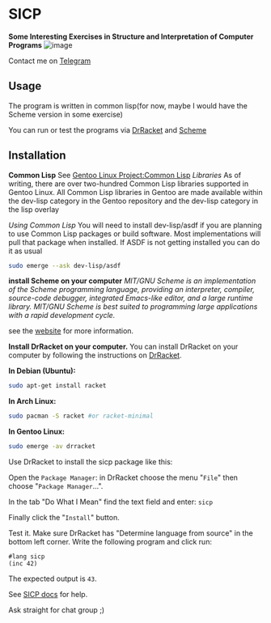 # SICP

**Some Interesting Exercises in Structure and Interpretation of Computer Programs**
![image](https://user-images.githubusercontent.com/68733617/143594190-42b42527-a5f5-4c11-8512-4d18bf761f4b.png)

Contact me on [Telegram](https://t.me/otttos_daily)

## Usage

The program is written in common lisp(for now, maybe I would have the Scheme
version in some exercise)

You can run or test the programs via [DrRacket](https://racket-lang.org) and
[Scheme](https://www.gnu.org/software/mit-scheme)

## Installation

**Common Lisp**
See [Gentoo Linux Project:Common Lisp](https://wiki.gentoo.org/wiki/Project:Common_Lisp/Guide)
_Libraries_
As of writing, there are over two-hundred Common Lisp libraries supported in Gentoo Linux. All Common Lisp libraries in Gentoo are made available within the dev-lisp category in the Gentoo repository and the dev-lisp category in the lisp overlay

_Using Common Lisp_
You will need to install dev-lisp/asdf if you are planning to use Common Lisp packages or build software. Most implementations will pull that package when installed. If ASDF is not getting installed you can do it as usual

```bash
sudo emerge --ask dev-lisp/asdf
```

**install Scheme on your computer**
_MIT/GNU Scheme is an implementation of the Scheme programming language, providing an interpreter, compiler, source-code debugger, integrated Emacs-like editor, and a large runtime library.
MIT/GNU Scheme is best suited to programming large applications with a rapid development cycle._

see the [website](https://www.gnu.org/software/mit-scheme) for more information.

**Install DrRacket on your computer.**
You can install DrRacket on your computer by following the instructions on [DrRacket](https://racket-lang.org/download/).

**In Debian (Ubuntu):**

```bash
sudo apt-get install racket
```

**In Arch Linux:**

```bash
sudo pacman -S racket #or racket-minimal
```

**In Gentoo Linux:**

```bash
sudo emerge -av drracket
```

Use DrRacket to install the sicp package like this:

Open the `Package Manager`: in DrRacket choose the menu "`File`" then choose "`Package Manager`...".

In the tab "Do What I Mean" find the text field and enter: `sicp`

Finally click the "`Install`" button.

Test it. Make sure DrRacket has "Determine language from source" in the bottom left corner. Write the following program and click run:

```
#lang sicp
(inc 42)
```

The expected output is `43`.

See [SICP docs](https://docs.racket-lang.org/sicp-manual/SICP_Language.html) for help.

Ask straight for chat group ;)
